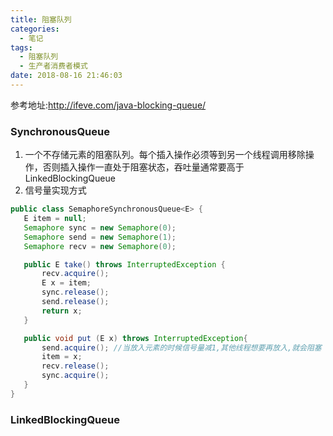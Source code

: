 ```yaml
---
title: 阻塞队列
categories:
  - 笔记
tags:
  - 阻塞队列
  - 生产者消费者模式
date: 2018-08-16 21:46:03
---
```

 参考地址:http://ifeve.com/java-blocking-queue/
 <!-- more -->
 
 ### SynchronousQueue
 1. 一个不存储元素的阻塞队列。每个插入操作必须等到另一个线程调用移除操作，否则插入操作一直处于阻塞状态，吞吐量通常要高于LinkedBlockingQueue
 2. 信号量实现方式
 ```java
public class SemaphoreSynchronousQueue<E> {
    E item = null;
    Semaphore sync = new Semaphore(0);
    Semaphore send = new Semaphore(1);
    Semaphore recv = new Semaphore(0);

    public E take() throws InterruptedException {
        recv.acquire();
        E x = item;
        sync.release();
        send.release();
        return x;
    }

    public void put (E x) throws InterruptedException{
        send.acquire(); //当放入元素的时候信号量减1,其他线程想要再放入,就会阻塞
        item = x;
        recv.release();
        sync.acquire();
    }
}
```

### LinkedBlockingQueue
